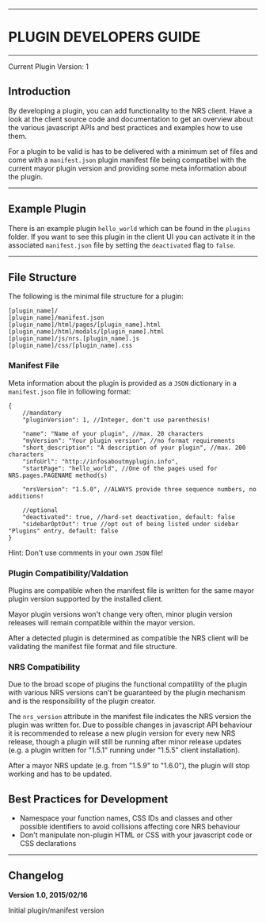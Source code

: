----
# PLUGIN DEVELOPERS GUIDE #

----
Current Plugin Version: 1

## Introduction ##

By developing a plugin, you can add functionality to the NRS client. Have
a look at the client source code and documentation to get an overview
about the various javascript APIs and best practices and examples how to
use them.

For a plugin to be valid is has to be delivered with a minimum set of files
and come with a ``manifest.json`` plugin manifest file being compatibel with
the current mayor plugin version and providing some meta information about
the plugin. 

----
## Example Plugin ##

There is an example plugin ``hello_world`` which can be found in the ``plugins``
folder. If you want to see this plugin in the client UI you can activate it
in the associated ``manifest.json`` file by setting the ``deactivated`` flag to ``false``.

----
## File Structure ###

The following is the minimal file structure for a plugin:

```
[plugin_name]/
[plugin_name]/manifest.json
[plugin_name]/html/pages/[plugin_name].html
[plugin_name]/html/modals/[plugin_name].html
[plugin_name]/js/nrs.[plugin_name].js
[plugin_name]/css/[plugin_name].css
```

### Manifest File ###

Meta information about the plugin is provided as a ``JSON`` dictionary in a
``manifest.json`` file in following format:

```
{
    //mandatory
    "pluginVersion": 1, //Integer, don't use parenthesis!
    
    "name": "Name of your plugin", //max. 20 characters
    "myVersion": "Your plugin version", //no format requirements
    "short_description": "A description of your plugin", //max. 200 characters
    "infoUrl": "http://infosaboutmyplugin.info",
    "startPage": "hello_world", //One of the pages used for NRS.pages.PAGENAME method(s)

    "nrsVersion": "1.5.0", //ALWAYS provide three sequence numbers, no additions!

    //optional
    "deactivated": true, //hard-set deactivation, default: false
    "sidebarOptOut": true //opt out of being listed under sidebar "Plugins" entry, default: false
}
```

Hint: Don't use comments in your own ``JSON`` file!

### Plugin Compatibility/Valdation ###

Plugins are compatible when the manifest file is written for the same
mayor plugin version supported by the installed client.

Mayor plugin versions won't change very often, minor plugin version releases will
remain compatible within the mayor version.

After a detected plugin is determined as compatible the NRS client will be validating the
manifest file format and file structure.

### NRS Compatibility ###

Due to the broad scope of plugins the functional compatility of the plugin 
with various NRS versions can't be guaranteed by the plugin mechanism 
and is the responsibility of the plugin creator.

The ``nrs_version`` attribute in the manifest file indicates the NRS version
the plugin was written for. Due to possible changes in javascript API behaviour
it is recommended to release a new plugin version for every new NRS release,
though a plugin will still be running after minor release updates (e.g. a
plugin written for "1.5.1" running under "1.5.5" client installation).

After a mayor NRS update (e.g. from "1.5.9" to "1.6.0"), the plugin will stop
working and has to be updated.

## Best Practices for Development ##

- Namespace your function names, CSS IDs and classes and other possible
identifiers to avoid collisions affecting core NRS behaviour
- Don't manipulate non-plugin HTML or CSS with your javascript code or CSS
declarations

----
## Changelog ##

**Version 1.0, 2015/02/16**

Initial plugin/manifest version










